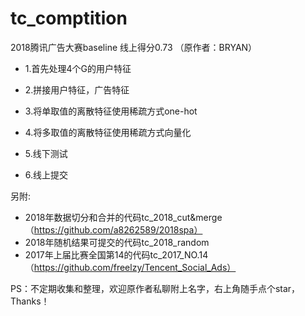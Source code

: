 # tc_comptition
2018腾讯广告大赛baseline 线上得分0.73 （原作者：BRYAN）


- 1.首先处理4个G的用户特征

- 2.拼接用户特征，广告特征

- 3.将单取值的离散特征使用稀疏方式one-hot

- 4.将多取值的离散特征使用稀疏方式向量化

- 5.线下测试

- 6.线上提交


另附:
- 2018年数据切分和合并的代码tc_2018_cut&merge （https://github.com/a8262589/2018spa）
- 2018年随机结果可提交的代码tc_2018_random
- 2017年上届比赛全国第14的代码tc_2017_NO.14（https://github.com/freelzy/Tencent_Social_Ads）

PS：不定期收集和整理，欢迎原作者私聊附上名字，右上角随手点个star，Thanks！
